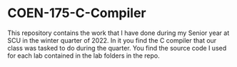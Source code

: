 # COEN-175-C-Compiler
This repository contains the work that I have done during my Senior year at SCU in the winter quarter of 2022. In it you find the C compiler that our class was tasked to do during the quarter. You find the source code I used for each lab contained in the lab folders in the repo.  
